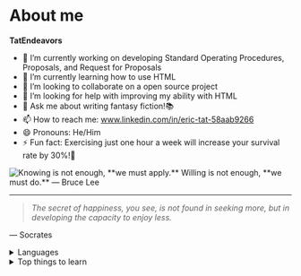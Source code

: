 # About me

**TatEndeavors**


- 🔭 I’m currently working on developing Standard Operating Procedures, Proposals, and Request for Proposals
- 🌱 I’m currently learning how to use HTML
- 👯 I’m looking to collaborate on a open source project
- 🤔 I’m looking for help with improving my ability with HTML
- 💬 Ask me about writing fantasy fiction!📚
- 📫 How to reach me: www.linkedin.com/in/eric-tat-58aab9266
- 😄 Pronouns: He/Him
- ⚡ Fun fact: Exercising just one hour a week will increase your survival rate by 30%!💪
<picture>
 <source media="(prefers-color-scheme: dark)" srcset="https://community.thriveglobal.com/wp-content/uploads/2019/11/bruce-lee-quotes.jpg">
 <source media="(prefers-color-scheme: light)" srcset="https://community.thriveglobal.com/wp-content/uploads/2019/11/bruce-lee-quotes.jpg">
 <img alt="Knowing is not enough, **we must apply.** Willing is not enough, **we must do.** — Bruce Lee" src="https://community.thriveglobal.com/wp-content/uploads/2019/11/bruce-lee-quotes.jpg">
</picture>


---
> *The secret of happiness, you see, is not found in seeking more, but in developing the capacity to enjoy less.*

— Socrates
<details>
<summary>Languages</summary>
  
| Rank | Languages |                                          
|-----:|---------------|
|     1|   English            |
|     2|   Cantonese            |

</details>

<details>
<summary>Top things to learn</summary>
  
| Rank | Top things to learn |
|-----:|---------------|
|     1|        HTML       |
|     2|        ReStructured Text       |
|     3|        CSS       |
|     4|        SaaS       |
</details>

<!-- Add more stuff! Also, this is a comment. -->
